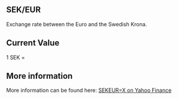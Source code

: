 ## SEK/EUR

Exchange rate between the Euro and the Swedish Krona.

## Current Value

1 SEK = <Topic topic="finance/stock-exchange/currency/SEK/EUR" decimals="3" unit="EUR"/>

## More information

More information can be found here: [SEKEUR=X on Yahoo Finance](https://finance.yahoo.com/quote/SEKEUR=X/)
